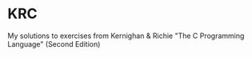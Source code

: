 KRC
===

My solutions to exercises from Kernighan & Richie "The C Programming Language" (Second Edition)
